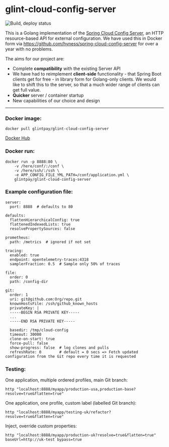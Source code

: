 # glint-cloud-config-server

![Build, deploy status](https://github.com/GlintPay/glint-cloud-config-server/actions/workflows/main.yaml/badge.svg)

This is a Golang implementation of the [Spring Cloud Config Server](https://docs.spring.io/spring-cloud-config/docs/current/reference/html/#_spring_cloud_config_server), an HTTP resource-based API for external configuration. We have used this in Docker form via https://github.com/hyness/spring-cloud-config-server for over a year with no problems.

The aims for our project are:
* Complete **compatibility** with the existing Server API
* We have had to reimplement **client-side** functionality - that Spring Boot clients get for free - in library form for Golang-only clients. We would like to shift this to the server, so that a much wider range of clients can get full value.
* **Quicker** server / container startup
* New capabilities of our choice and design

---

### Docker image:

    docker pull glintpay/glint-cloud-config-server

[Docker Hub](https://hub.docker.com/repository/docker/glintpay/glint-cloud-config-server)

### Docker run:

    docker run -p 8888:80 \
        -v /here/conf/:/conf \
        -v /here/ssh/:/ssh \
        -e APP_CONFIG_FILE_YML_PATH=/conf/application.yml \
        glintpay/glint-cloud-config-server

### Example configuration file:

    server:
      port: 8888  # defaults to 80
    
    defaults:
      flattenHierarchicalConfig: true
      flattenedIndexedLists: true
      resolvePropertySources: false
    
    prometheus:
      path: /metrics  # ignored if not set
    
    tracing:
      enabled: true
      endpoint: opentelemetry-traces:4318
      samplerFraction: 0.5  # Sample only 50% of traces
    
    file:
      order: 0
      path: /config-dir
       
    git:
      order: 1
      uri: git@github.com:Org/repo.git
      knownHostsFile: /ssh/github_known_hosts
      privateKey: |
      -----BEGIN RSA PRIVATE KEY-----
      ...
      -----END RSA PRIVATE KEY-----
    
      basedir: /tmp/cloud-config
      timeout: 30000
      clone-on-start: true
      force-pull: false
      show-progress: false  # log clones and pulls
      refreshRate: 0        # default = 0 secs => Fetch updated configuration from the Git repo every time it is requested

### Testing:

One application, multiple ordered profiles, main Git branch:

    http "localhost:8888/myapp/production-usa,production-base?resolve=true&flatten=true"

One application, one profile, custom label (labelled Git branch):

    http "localhost:8888/myapp/testing-uk/refactor?resolve=true&flatten=true"

Inject, override custom properties:

    http "localhost:8888/myapp/production-uk?resolve=true&flatten=true" baseUrl=http://uk-test bypass=true


